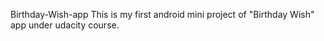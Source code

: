 Birthday-Wish-app
This is my first android mini project of "Birthday Wish" app under udacity course.
